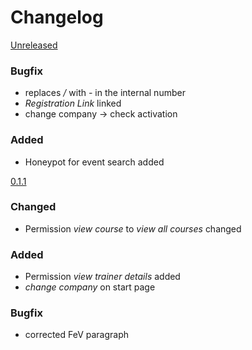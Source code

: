 # Changelog

[Unreleased]
### Bugfix
- replaces */* with *-* in the internal number
- *Registration Link* linked
- change company -> check activation

### Added
- Honeypot for event search added

[0.1.1]
### Changed
- Permission *view course* to *view all courses* changed

### Added
- Permission *view trainer details* added
- *change company* on start page

### Bugfix
- corrected FeV paragraph

[Unreleased]: https://github.com/prevplan/ausbilder.org/compare/v0.1.1...master
[0.1.1]: https://github.com/prevplan/ausbilder.org/compare/v0.1...v0.1.1